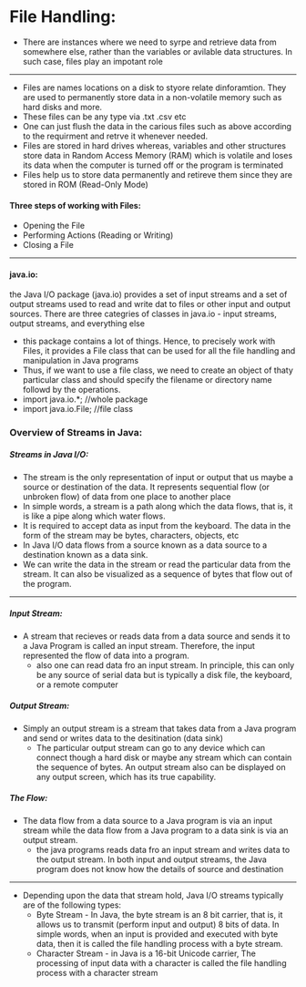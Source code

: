 # File Handling:   
- There are instances where we need to syrpe and retrieve data from somewhere else, rather than the variables or avilable data structures. In such case, files play an impotant role
***   
* Files are names locations on a disk to styore relate dinforamtion. They are used to permanently store data in a non-volatile memory such as hard disks and more.
* These files can be any type via .txt .csv etc
* One can just flush the data in the carious files such as above according to the requirment and retrve it whenever needed.
* Files are stored in hard drives whereas, variables and other structures store data in Random Access Memory (RAM) which is volatile and loses its data when the computer is turned off or the program is terminated
* Files help us to store data permanently and retireve them since they are stored in ROM (Read-Only Mode)
#### Three steps of working with Files:
* Opening the File
* Performing Actions (Reading or Writing)
* Closing a File 
***   
#### java.io:
the Java I/O package (java.io) provides a set of input streams and a set of output streams used to read and write dat to files or other input and output sources. There are three categries of classes in java.io - input streams, output streams, and everything else
* this package contains a lot of things. Hence, to precisely work with Files, it provides a File class that can be used for all the file handling and manipulation in Java programs
* Thus, if we want to use a file class, we need to create an object of thaty particular class and should specify the filename or directory name followd by the operations.
* import java.io.*; //whole package
* import java.io.File; //file class 

### Overview of Streams in Java:
##### Streams in Java I/O:
- The stream is the only representation of input or output that us maybe a source or 
    destination of the data. It represents sequential flow (or unbroken flow) of data from one place to another place 
- In simple words, a stream is a path along which the data flows, that is, it is like a 
    pipe along which water flows. 
- It is required to accept data as input from the keyboard. The data in the form of the 
    stream may be bytes, characters, objects, etc 
- In Java I/O data flows from a source known as a data source to a destination known as a 
    data sink.
- We can write the data in the stream or read the particular data from the stream. It can 
    also be visualized as a sequence of bytes that flow out of the program. 
***   
##### Input Stream:
- A stream that recieves or reads data from a data source and sends it to a Java Program is
     called an input stream. Therefore, the input represented the flow of data into a program.
    * also one can read data fro an input stream. In principle, this can only be any 
    source of serial data but is typically a disk file, the keyboard, or a remote computer

##### Output Stream:
- Simply an output stream is a stream that takes data from a Java program and send or 
    writes data to the desitination (data sink)
    * The particular output stream can go to any device which can connect though a hard disk or maybe any stream which can contain the sequence of bytes. An output stream also can be displayed on any output screen, which has its true capability.

##### The Flow:
- The data flow from a data source to a Java program is via an input stream while the data 
    flow from a Java program to a data sink is via an output stream. 
    * the java programs reads data fro an input stream and writes data to the output stream. In both input and output streams, the Java program does not know how the details of source and destination
***   
* Depending upon the data that stream hold, Java I/O streams typically are of the 
    following types:
    * Byte Stream - In Java, the byte stream is an 8 bit carrier, that is, it allows us to transmit (perform input and output) 8 bits of data. In simple words, when an input is provided and executed with byte data, then it is called the file handling process with a byte stream.
    * Character Stream - in Java is a 16-bit Unicode carrier, The processing of input data with a character is called the file handling process with a character stream 

